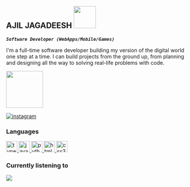 ## AJIL JAGADEESH <img src="https://media.giphy.com/media/bGgsc5mWoryfgKBx1u/giphy.gif" width="60" height="60">

**_`Software Developer (WebApps/Mobile/Games)`_**

<p>
I'm a full-time software developer building my version of the digital world one step at a time. I can build projects from the ground up, from planning and designing all the way to solving real-life problems with code.
</p>
<img src="https://media.giphy.com/media/cUAGuLiEcTBwRfkAQq/giphy.gif" width="100" height="100">
<p>
    <a href='#'>
    <img alt="instagram" title="Instagram" src="https://custom-icon-badges.demolab.com/github/stars/AjilJagadeesh7?color=55960&style=for-the-badge&labelColor=488207&logo=star">
    </a>
</p>

### Languages

<p>
    <a href="https://www.typescriptlang.org/docs/">
        <img src="https://img.icons8.com/color/48/null/typescript.png" width="30" height="30" alt="typescript">
    </a>
    <a href="https://developer.mozilla.org/en-US/docs/Web/JavaScript">
        <img src="https://img.icons8.com/color/48/null/javascript--v1.png" width="30" height="30" alt="javascript">
    </a>
    <a href="https://www.python.org/">
        <img src="https://img.icons8.com/color/48/null/python--v1.png"/ width="30" height="30" alt="python">
    </a>
    <a href="https://developer.mozilla.org/en-US/docs/Glossary/HTML5">
        <img src="https://img.icons8.com/color/48/null/html-5--v1.png" width="30" height="30" alt="html5">
    </a>
    <a href="https://developer.mozilla.org/en-US/docs/Web/CSS">
        <img src="https://img.icons8.com/color/48/null/css3.png" width="30" height="30" alt="css3">
    </a>
    
</p>

### Currently listening to

<img src="https://now-play.vercel.app/api/generate?uid=d14cb69c-10c3-4807-9619-f90dec72e218&theme=dark" />
